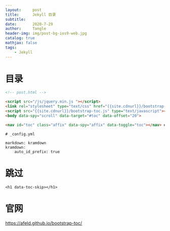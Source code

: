 ```yaml
---
layout:     post
title:      Jekyll 目录
subtitle:   
date:       2020-7-29
author:     Tangle
header-img: img/post-bg-ios9-web.jpg
catalog: true
mathjax: false
tags:
    - Jekyll
---
```


# 目录

```html
<!-- post.html -->

<script src="/js/jquery.min.js "></script>
<link rel="stylesheet" type="text/css" href="{{site.cdnurl}}/bootstrap-toc.min.css"/>
<script src="{{site.cdnurl}}/bootstrap-toc.js" type="text/javascript"></script>
<body data-spy="scroll" data-target="#toc" data-offset="20">

<nav id="toc" class="affix" data-spy="affix" data-toggle="toc"></nav> # 修改后
```

```
# _config.yml

markdown: kramdown
kramdown:
    auto_id_prefix: true
```

# 跳过

```
<h1 data-toc-skip></h1>
```

# 官网

https://afeld.github.io/bootstrap-toc/
